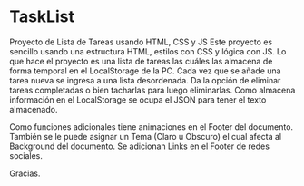 # TaskList
Proyecto de Lista de Tareas usando HTML, CSS y JS
Este proyecto es sencillo usando una estructura HTML, estilos con CSS y lógica con JS. Lo que hace el proyecto es una lista de tareas las cuáles las almacena de forma temporal en el LocalStorage de la PC.
Cada vez que se añade una tarea nueva se ingresa a una lista desordenada.
Da la opción de eliminar tareas completadas o bien tacharlas para luego eliminarlas.
Como almacena información en el LocalStorage se ocupa el JSON para tener el texto almacenado.

Como funciones adicionales tiene animaciones en el Footer del documento.
También se le puede asignar un Tema (Claro u Obscuro) el cual afecta al Background del documento.
Se adicionan Links en el Footer de redes sociales.

Gracias.
